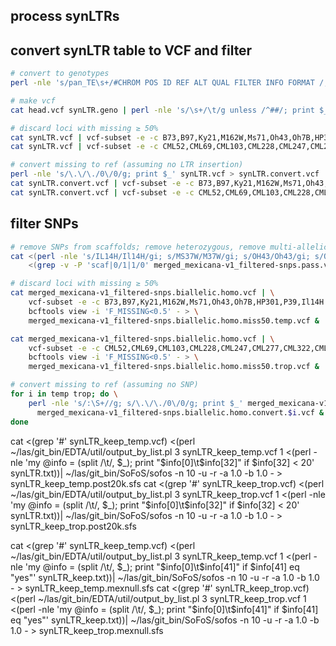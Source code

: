 
## process synLTRs


## convert synLTR table to VCF and filter

```bash
# convert to genotypes
perl -nle 's/pan_TE\s+/#CHROM POS ID REF ALT QUAL FILTER INFO FORMAT /; print $_ and next if /#CHROM/; $pos++; s/\s+\S+_(intact|truncated)/ 1\/1/g; s/\s+\S+_null/ 0\/0/g; s/\s+NA/ .\/./g; my ($id, $geno) = (split /\s+/, $_, 2); next unless $geno =~ /\//; print "1 $pos $id A C 30 PASS AA= GT $geno"' <(cut -f 1-24 synLTR.txt) > synLTR.geno

# make vcf
cat head.vcf synLTR.geno | perl -nle 's/\s+/\t/g unless /^##/; print $_' > synLTR.vcf

# discard loci with missing ≥ 50%
cat synLTR.vcf | vcf-subset -e -c B73,B97,Ky21,M162W,Ms71,Oh43,Oh7B,HP301,P39,Il14H | bcftools view -i 'F_MISSING<0.5' - > synLTR_keep.temp.vcf
cat synLTR.vcf | vcf-subset -e -c CML52,CML69,CML103,CML228,CML247,CML277,CML322,CML333,Ki3,Ki11,NC350,NC358,Tzi8 | bcftools view -i 'F_MISSING<0.5' - > synLTR_keep.trop.vcf

# convert missing to ref (assuming no LTR insertion)
perl -nle 's/\.\/\./0\/0/g; print $_' synLTR.vcf > synLTR.convert.vcf
cat synLTR.convert.vcf | vcf-subset -e -c B73,B97,Ky21,M162W,Ms71,Oh43,Oh7B,HP301,P39,Il14H > synLTR.convert.temp.vcf
cat synLTR.convert.vcf | vcf-subset -e -c CML52,CML69,CML103,CML228,CML247,CML277,CML322,CML333,Ki3,Ki11,NC350,NC358,Tzi8 > synLTR.convert.trop.vcf
```

## filter SNPs

```bash
# remove SNPs from scaffolds; remove heterozygous, remove multi-allelic sites
cat <(perl -nle 's/IL14H/Il14H/gi; s/MS37W/M37W/gi; s/OH43/Oh43/gi; s/OH7B/Oh7B/gi; s/TX303/Tx303/gi; s/TZi8/Tzi8/gi; print $_' mexicana.header.vcf) \
    <(grep -v -P 'scaf|0/1|1/0' merged_mexicana-v1_filtered-snps.pass.vcf | awk '{if($5!~/,/) print $0}') > merged_mexicana-v1_filtered-snps.biallelic.homo.vcf

# discard loci with missing ≥ 50%
cat merged_mexicana-v1_filtered-snps.biallelic.homo.vcf | \
	vcf-subset -e -c B73,B97,Ky21,M162W,Ms71,Oh43,Oh7B,HP301,P39,Il14H | \
	bcftools view -i 'F_MISSING<0.5' - > \
	merged_mexicana-v1_filtered-snps.biallelic.homo.miss50.temp.vcf &

cat merged_mexicana-v1_filtered-snps.biallelic.homo.vcf | \
	vcf-subset -e -c CML52,CML69,CML103,CML228,CML247,CML277,CML322,CML333,Ki3,Ki11,NC350,NC358,Tzi8 | \
	bcftools view -i 'F_MISSING<0.5' - > \
	merged_mexicana-v1_filtered-snps.biallelic.homo.miss50.trop.vcf &

# convert missing to ref (assuming no SNP)
for i in temp trop; do \
	perl -nle 's/:\S+//g; s/\.\/\./0\/0/g; print $_' merged_mexicana-v1_filtered-snps.biallelic.homo.$i.vcf > \
	  merged_mexicana-v1_filtered-snps.biallelic.homo.convert.$i.vcf & \
done
```

cat <(grep '#' synLTR_keep_temp.vcf) <(perl ~/las/git_bin/EDTA/util/output_by_list.pl 3 synLTR_keep_temp.vcf 1 <(perl -nle 'my @info = (split /\t/, $_); print "$info[0]\t$info[32]" if $info[32] < 20' synLTR.txt))| ~/las/git_bin/SoFoS/sofos -n 10 -u -r -a 1.0 -b 1.0 - > synLTR_keep_temp.post20k.sfs
cat <(grep '#' synLTR_keep_trop.vcf) <(perl ~/las/git_bin/EDTA/util/output_by_list.pl 3 synLTR_keep_trop.vcf 1 <(perl -nle 'my @info = (split /\t/, $_); print "$info[0]\t$info[32]" if $info[32] < 20' synLTR.txt))| ~/las/git_bin/SoFoS/sofos -n 10 -u -r -a 1.0 -b 1.0 - > synLTR_keep_trop.post20k.sfs

cat <(grep '#' synLTR_keep_temp.vcf) <(perl ~/las/git_bin/EDTA/util/output_by_list.pl 3 synLTR_keep_temp.vcf 1 <(perl -nle 'my @info = (split /\t/, $_); print "$info[0]\t$info[41]" if $info[41] eq "yes"' synLTR_keep.txt))| ~/las/git_bin/SoFoS/sofos -n 10 -u -r -a 1.0 -b 1.0 - > synLTR_keep_temp.mexnull.sfs
cat <(grep '#' synLTR_keep_trop.vcf) <(perl ~/las/git_bin/EDTA/util/output_by_list.pl 3 synLTR_keep_trop.vcf 1 <(perl -nle 'my @info = (split /\t/, $_); print "$info[0]\t$info[41]" if $info[41] eq "yes"' synLTR_keep.txt))| ~/las/git_bin/SoFoS/sofos -n 10 -u -r -a 1.0 -b 1.0 - > synLTR_keep_trop.mexnull.sfs

